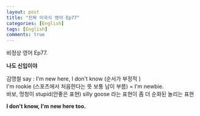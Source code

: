 ```yaml
---
layout: post
title: "진짜 미국식 영어 Ep77"
categories: [English]
tags: [English]
comments: true
---
```


비정상 영어 Ep77.

<b> 나도 신입이야 </b>

김영철 say : I'm new here, I don't know &#40;순서가 부정적 &#41; <br>
I'm rookie &#40;스포츠에서 처음한다는 뜻 보통 남이 부름&#41; = I'm newbie. <br>
바보, 멍청이 stupid&#40;안좋은 표현&#41; silly goose 라는 표현이 좀 더 순화된 놀리는 표현 

<b> I don't know, I'm new here too.</b>
